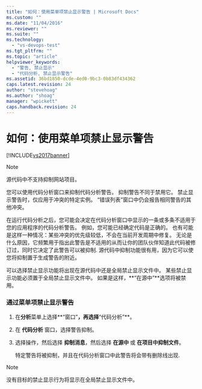 ```yaml
---
title: "如何：使用菜单项禁止显示警告 | Microsoft Docs"
ms.custom: ""
ms.date: "11/04/2016"
ms.reviewer: ""
ms.suite: ""
ms.technology: 
  - "vs-devops-test"
ms.tgt_pltfrm: ""
ms.topic: "article"
helpviewer_keywords: 
  - "警告, 禁止显示"
  - "代码分析, 禁止显示警告"
ms.assetid: 36bd1850-dcde-4ed0-9bc3-0b83df434362
caps.latest.revision: 24
author: "stevehoag"
ms.author: "shoag"
manager: "wpickett"
caps.handback.revision: 24
---
```

# 如何：使用菜单项禁止显示警告
[!INCLUDE[vs2017banner](../code-quality/includes/vs2017banner.md)]

> [!NOTE]
>  源代码中不支持抑制网站项目。  
  
 您可以使用代码分析窗口来抑制代码分析警告。  抑制警告不同于禁用它。  禁止显示警告时，仅应用于冲突的特定实例。  “错误列表”窗口中仍会报告相同警告的其他冲突。  
  
 在运行代码分析之后，您可能会决定在代码分析窗口中显示的一条或多条不适用于您的应用程序的代码分析警告。  例如，您可能已经确定代码是正确的。  也有可能是这样一种情况：某些冲突的优先级较低，不会在当前开发周期中修复。  无论是什么原因，它频繁用于指出此警告是不适用的从而让你的团队伙伴知道此代码被修订过，同时它决定了此警告可以被抑制.  源代码中抑制功能很有用，因为它可以使您将抑制置于生成警告的附近。  
  
 可以选择禁止显示功能将出现在源代码中还是全局禁止显示文件中。  某些禁止显示功能必须置于全局禁止显示文件中。  如果是这样，**“在源中”**选项将被禁用。  
  
### 通过菜单项禁止显示警告  
  
1.  在**分析**菜单上选择**“窗口”**，再选择**“代码分析”**。  
  
2.  在 **代码分析** 窗口，选择警告抑制。  
  
3.  选择操作，然后选择 **抑制消息**，然后选择 **在源中** 或 **在项目中抑制文件**。  
  
     特定警告将被抑制，并且在代码分析窗口中此警告将会带有删除线出现.  
  
> [!NOTE]
>  没有目标的禁止显示行为将显示在全局禁止显示文件中。